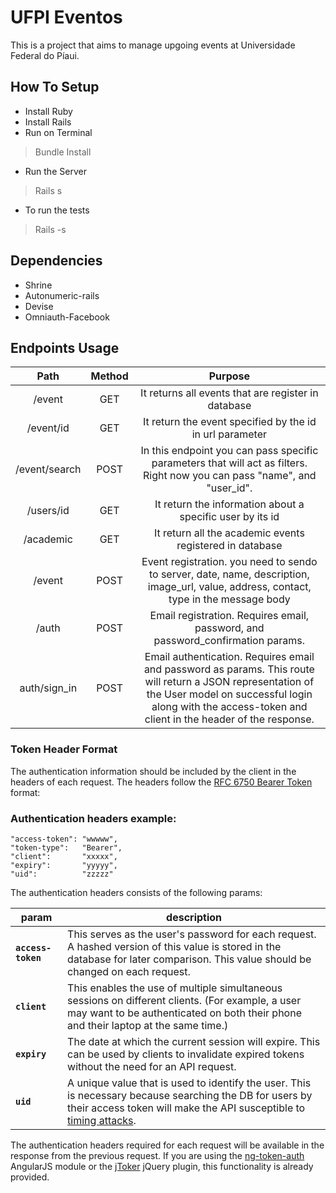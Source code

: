 # UFPI Eventos

This is a project that aims to manage upgoing events at Universidade Federal do Píaui.

## How To Setup

* Install Ruby
* Install Rails
* Run on Terminal
> Bundle Install
* Run the Server
> Rails s
* To run the tests
> Rails -s

## Dependencies
* Shrine
* Autonumeric-rails
* Devise
* Omniauth-Facebook

## Endpoints Usage
|      Path     | Method |                                                                                                        Purpose                                                                                                        |
|:-------------:|:------:|:---------------------------------------------------------------------------------------------------------------------------------------------------------------------------------------------------------------------:|
|     /event    |   GET  |                                                                                  It returns all events that are register in database                                                                                  |
|   /event/id   |   GET  |                                                                                It return the event specified by the id in url parameter                                                                               |
| /event/search |   POST  |                                               In this endpoint you can pass specific parameters that will act as filters. Right now you can pass "name", and "user_id".                                               |
|   /users/id   |   GET  |                                                                               It return the information about a specific user by its id                                                                               |
|   /academic   |   GET  |                                                                                It return all the academic events registered in database                                                                               |
|     /event    | POST   |                                        Event registration. you need to sendo to server, date, name, description, image_url, value, address, contact, type in  the message body                                        |
|     /auth     | POST   |                                                                    Email registration. Requires email, password, and password_confirmation params.                                                                    |
|    auth/sign_in   | POST   | Email authentication. Requires email and password as params. This route will return a JSON representation of the User model on successful login along with the access-token and client in the header of the response. |

### Token Header Format

The authentication information should be included by the client in the headers of each request. The headers follow the [RFC 6750 Bearer Token](http://tools.ietf.org/html/rfc6750) format:

### Authentication headers example:
~~~
"access-token": "wwwww",
"token-type":   "Bearer",
"client":       "xxxxx",
"expiry":       "yyyyy",
"uid":          "zzzzz"
~~~

The authentication headers consists of the following params:

| param | description |
|---|---|
| **`access-token`** | This serves as the user's password for each request. A hashed version of this value is stored in the database for later comparison. This value should be changed on each request. |
| **`client`** | This enables the use of multiple simultaneous sessions on different clients. (For example, a user may want to be authenticated on both their phone and their laptop at the same time.) |
| **`expiry`** | The date at which the current session will expire. This can be used by clients to invalidate expired tokens without the need for an API request. |
| **`uid`** | A unique value that is used to identify the user. This is necessary because searching the DB for users by their access token will make the API susceptible to [timing attacks](http://codahale.com/a-lesson-in-timing-attacks/). |

The authentication headers required for each request will be available in the response from the previous request. If you are using the [ng-token-auth](https://github.com/lynndylanhurley/ng-token-auth) AngularJS module or the [jToker](https://github.com/lynndylanhurley/j-toker) jQuery plugin, this functionality is already provided.
